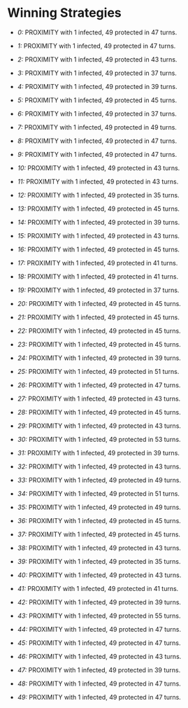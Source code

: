 # Winning Strategies

* _0:_ PROXIMITY with 1 infected, 49 protected in 47 turns.


* _1:_ PROXIMITY with 1 infected, 49 protected in 47 turns.


* _2:_ PROXIMITY with 1 infected, 49 protected in 43 turns.


* _3:_ PROXIMITY with 1 infected, 49 protected in 37 turns.


* _4:_ PROXIMITY with 1 infected, 49 protected in 39 turns.


* _5:_ PROXIMITY with 1 infected, 49 protected in 45 turns.


* _6:_ PROXIMITY with 1 infected, 49 protected in 37 turns.


* _7:_ PROXIMITY with 1 infected, 49 protected in 49 turns.


* _8:_ PROXIMITY with 1 infected, 49 protected in 47 turns.


* _9:_ PROXIMITY with 1 infected, 49 protected in 47 turns.


* _10:_ PROXIMITY with 1 infected, 49 protected in 43 turns.


* _11:_ PROXIMITY with 1 infected, 49 protected in 43 turns.


* _12:_ PROXIMITY with 1 infected, 49 protected in 35 turns.


* _13:_ PROXIMITY with 1 infected, 49 protected in 45 turns.


* _14:_ PROXIMITY with 1 infected, 49 protected in 39 turns.


* _15:_ PROXIMITY with 1 infected, 49 protected in 43 turns.


* _16:_ PROXIMITY with 1 infected, 49 protected in 45 turns.


* _17:_ PROXIMITY with 1 infected, 49 protected in 41 turns.


* _18:_ PROXIMITY with 1 infected, 49 protected in 41 turns.


* _19:_ PROXIMITY with 1 infected, 49 protected in 37 turns.


* _20:_ PROXIMITY with 1 infected, 49 protected in 45 turns.


* _21:_ PROXIMITY with 1 infected, 49 protected in 45 turns.


* _22:_ PROXIMITY with 1 infected, 49 protected in 45 turns.


* _23:_ PROXIMITY with 1 infected, 49 protected in 45 turns.


* _24:_ PROXIMITY with 1 infected, 49 protected in 39 turns.


* _25:_ PROXIMITY with 1 infected, 49 protected in 51 turns.


* _26:_ PROXIMITY with 1 infected, 49 protected in 47 turns.


* _27:_ PROXIMITY with 1 infected, 49 protected in 43 turns.


* _28:_ PROXIMITY with 1 infected, 49 protected in 45 turns.


* _29:_ PROXIMITY with 1 infected, 49 protected in 43 turns.


* _30:_ PROXIMITY with 1 infected, 49 protected in 53 turns.


* _31:_ PROXIMITY with 1 infected, 49 protected in 39 turns.


* _32:_ PROXIMITY with 1 infected, 49 protected in 43 turns.


* _33:_ PROXIMITY with 1 infected, 49 protected in 49 turns.


* _34:_ PROXIMITY with 1 infected, 49 protected in 51 turns.


* _35:_ PROXIMITY with 1 infected, 49 protected in 49 turns.


* _36:_ PROXIMITY with 1 infected, 49 protected in 45 turns.


* _37:_ PROXIMITY with 1 infected, 49 protected in 45 turns.


* _38:_ PROXIMITY with 1 infected, 49 protected in 43 turns.


* _39:_ PROXIMITY with 1 infected, 49 protected in 35 turns.


* _40:_ PROXIMITY with 1 infected, 49 protected in 43 turns.


* _41:_ PROXIMITY with 1 infected, 49 protected in 41 turns.


* _42:_ PROXIMITY with 1 infected, 49 protected in 39 turns.


* _43:_ PROXIMITY with 1 infected, 49 protected in 55 turns.


* _44:_ PROXIMITY with 1 infected, 49 protected in 47 turns.


* _45:_ PROXIMITY with 1 infected, 49 protected in 47 turns.


* _46:_ PROXIMITY with 1 infected, 49 protected in 43 turns.


* _47:_ PROXIMITY with 1 infected, 49 protected in 39 turns.


* _48:_ PROXIMITY with 1 infected, 49 protected in 47 turns.


* _49:_ PROXIMITY with 1 infected, 49 protected in 47 turns.


